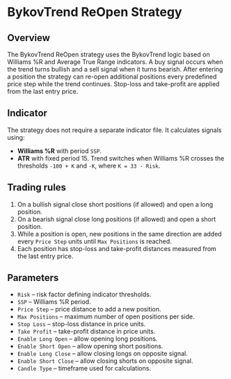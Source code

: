 # BykovTrend ReOpen Strategy

## Overview
The BykovTrend ReOpen strategy uses the BykovTrend logic based on Williams %R and Average True Range indicators. A buy signal occurs when the trend turns bullish and a sell signal when it turns bearish. After entering a position the strategy can re-open additional positions every predefined price step while the trend continues. Stop-loss and take-profit are applied from the last entry price.

## Indicator
The strategy does not require a separate indicator file. It calculates signals using:
- **Williams %R** with period `SSP`.
- **ATR** with fixed period 15.
Trend switches when Williams %R crosses the thresholds `-100 + K` and `-K`, where `K = 33 - Risk`.

## Trading rules
1. On a bullish signal close short positions (if allowed) and open a long position.
2. On a bearish signal close long positions (if allowed) and open a short position.
3. While a position is open, new positions in the same direction are added every `Price Step` units until `Max Positions` is reached.
4. Each position has stop-loss and take-profit distances measured from the last entry price.

## Parameters
- `Risk` – risk factor defining indicator thresholds.
- `SSP` – Williams %R period.
- `Price Step` – price distance to add a new position.
- `Max Positions` – maximum number of open positions per side.
- `Stop Loss` – stop-loss distance in price units.
- `Take Profit` – take-profit distance in price units.
- `Enable Long Open` – allow opening long positions.
- `Enable Short Open` – allow opening short positions.
- `Enable Long Close` – allow closing longs on opposite signal.
- `Enable Short Close` – allow closing shorts on opposite signal.
- `Candle Type` – timeframe used for calculations.
